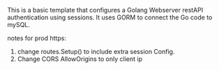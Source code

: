 This is a basic template that configures a Golang Webserver restAPI authentication using sessions. It uses GORM to connect the Go code to mySQL.

notes for prod https:
1. change routes.Setup() to include extra session Config.
2. Change CORS AllowOrigins to only client ip